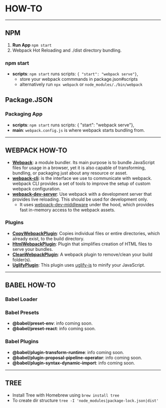 # HOW-TO

---

## NPM

1. **Run App** `npm start`
2. Webpack Hot Reloading and ./dist directory bundling.

### npm start

- **scripts**: `npm start` runs scripts: `{ "start": "webpack serve"}`,
  - store your webpack commmands in package.json#scripts
  - alternatively run `npx webpack` or `node_modules/./bin/webpack`

## Package.JSON

### Packaging App

- **scripts**: `npm start` runs scripts: { "start": "webpack serve"},
- **main**: `webpack.config.js` is where webpack starts bundling from.

---

## WEBPACK HOW-TO

- [**Webpack**](https://www.npmjs.com/package/webpack): a module bundler. Its main purpose is to bundle JavaScript files for usage in a browser, yet it is also capable of transforming, bundling, or packaging just about any resource or asset.
- [**webpack-cli**](https://www.npmjs.com/package/webpack-cli): is the interface we use to communicate with webpack. webpack CLI provides a set of tools to improve the setup of custom webpack configuration.
- [**webpack-dev-server**](https://www.npmjs.com/package/webpack-dev-server): Use webpack with a development server that provides live reloading. This should be used for development only.
  - It uses [webpack-dev-middleware](https://github.com/webpack/webpack-dev-middleware) under the hood, which provides fast in-memory access to the webpack assets.

### Plugins

- [**CopyWebpackPlugin**](https://www.npmjs.com/package/copy-webpack-plugin): Copies individual files or entire directories, which already exist, to the build directory.
- [**HtmlWebpackPlugin**](https://www.npmjs.com/package/html-webpack-plugin): Plugin that simplifies creation of HTML files to serve your bundles.
- [**CleanWebpackPlugin**](https://www.npmjs.com/package/clean-webpack-plugin): A webpack plugin to remove/clean your build folder(s).
- [**UglifyPlugin**](https://www.npmjs.com/package/uglifyjs-webpack-plugin): This plugin uses [uglify-js](https://github.com/mishoo/UglifyJS) to minify your JavaScript.

---

## BABEL HOW-TO

### Babel Loader

### Babel Presets

- **@babel/preset-env**: info coming soon.
- **@babel/preset-react**: info coming soon.

### Babel Plugins

- **@babel/plugin-transform-runtime**: info coming soon.
- **@babel/plugin-proposal-pipeline-operator**: info coming soon.
- **@babel/plugin-syntax-dynamic-import**: info coming soon.

---

## TREE

- Install Tree with Homebrew using `brew install tree`
- To create dir structure `tree -I 'node_modules|package-lock.json|dist'`
